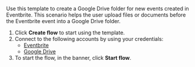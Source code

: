Use this template to create a Google Drive folder for new events created in Eventbrite. This scenario helps the user upload files or documents before the Eventbrite event into a Google Drive folder.

1. Click **Create flow** to start using the template.
2. Connect to the following accounts by using your credentials:
   - [Eventbrite](https://www.ibm.com/docs/en/app-connect/containers_cd?topic=apps-eventbrite)
   - [Google Drive](https://www.ibm.com/docs/en/app-connect/containers_cd?topic=apps-google-drive)
3. To start the flow, in the banner, click **Start flow**.